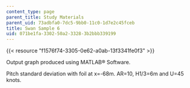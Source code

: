 ```yaml
---
content_type: page
parent_title: Study Materials
parent_uid: 73adbfa0-7dc5-9bb0-11c0-1d7e2c45fceb
title: Swan Sample 6
uid: 071be1fa-3302-50a2-3328-3b2bbb339199
---
```


{{< resource "f1576f74-3305-0e62-a0ab-13f3341fe0f3" >}}

Output graph produced using MATLAB® Software.

Pitch standard deviation with foil at x=-68m. AR=10, H1/3=6m and U=45 knots.